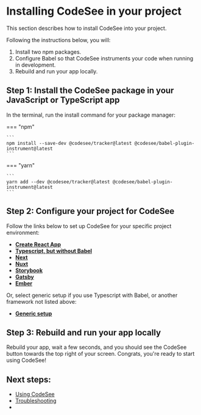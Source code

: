 # Installing CodeSee in your project

This section describes how to install CodeSee into your project.

Following the instructions below, you will:

1. Install two npm packages.
2. Configure Babel so that CodeSee instruments your code when running in development.
3. Rebuild and run your app locally.


## Step 1: Install the CodeSee package in your JavaScript or TypeScript app
In the terminal, run the install command for your package manager:

=== "npm"

    ```
    npm install --save-dev @codesee/tracker@latest @codesee/babel-plugin-instrument@latest
    ```

=== "yarn"

    ```
    yarn add --dev @codesee/tracker@latest @codesee/babel-plugin-instrument@latest
    ```

## Step 2: Configure your project for CodeSee
Follow the links below to set up CodeSee for your specific project environment:

- [**Create React App**](setup-cra)
- [**Typescript, but without Babel**](install/setup-typescript-without-babel)
- [**Next**](setup-next)
- [**Nuxt**](setup-nuxt)
- [**Storybook**](setup-storybook)
- [**Gatsby**](setup-gatsby)
- [**Ember**](setup-ember)

Or, select generic setup if you use Typescript with Babel, or another framework not listed above:

- [**Generic setup**](setup-generic)

## Step 3: Rebuild and run your app locally
Rebuild your app, wait a few seconds, and you should see the CodeSee button towards the top right of your screen. Congrats, you're ready to start using CodeSee!


## Next steps:

* [Using CodeSee](../use/quick-start)
* [Troubleshooting](../troubleshooting)
* 
